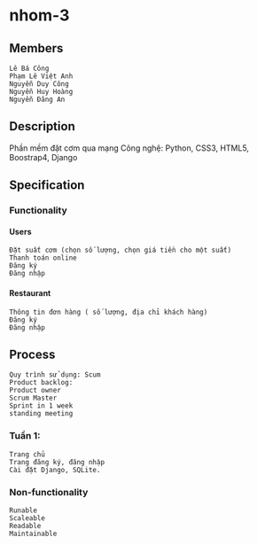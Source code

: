 # nhom-3


## Members
    Lê Bá Công  
    Phạm Lê Việt Anh
    Nguyễn Duy Công
    Nguyễn Huy Hoàng    
    Nguyễn Đăng An

## Description
Phần mềm đặt cơm qua mạng
Công nghệ:  Python, CSS3, HTML5, Boostrap4, Django

## Specification
### Functionality
#### Users
    Đặt suất cơm (chọn số lượng, chọn giá tiền cho một suất)
    Thanh toán online
    Đăng ký
    Đăng nhập

#### Restaurant
    Thông tin đơn hàng ( số lượng, địa chỉ khách hàng)
    Đăng ký
    Đăng nhập

## Process
    Quy trình sử dụng: Scum
    Product backlog:
    Product owner
    Scrum Master
    Sprint in 1 week
    standing meeting

### Tuần 1:
    Trang chủ
    Trang đăng ký, đăng nhập
    Cài đặt Django, SQLite.

### Non-functionality
    Runable
    Scaleable   
    Readable
    Maintainable


